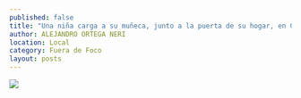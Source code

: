 ```yaml
---
published: false
title: "Una niña carga a su muñeca, junto a la puerta de su hogar, en Casa de Cerros, localidad de Pánuco"
author: ALEJANDRO ORTEGA NERI
location: Local
category: Fuera de Foco
layout: posts
---
```


![](http://i.imgur.com/GAHovPam.jpg)
